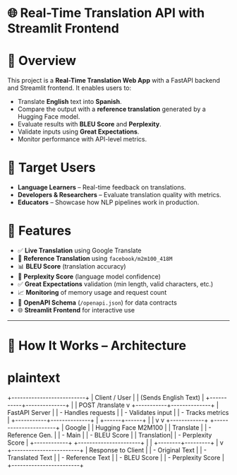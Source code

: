 # 🌐 Real-Time Translation API with Streamlit Frontend

# 📖 Overview

This project is a **Real-Time Translation Web App** with a FastAPI backend and Streamlit frontend. It enables users to:

- Translate **English** text into **Spanish**.
- Compare the output with a **reference translation** generated by a Hugging Face model.
- Evaluate results with **BLEU Score** and **Perplexity**.
- Validate inputs using **Great Expectations**.
- Monitor performance with API-level metrics.



# 👥 Target Users

- **Language Learners** – Real-time feedback on translations.  
- **Developers & Researchers** – Evaluate translation quality with metrics.  
- **Educators** – Showcase how NLP pipelines work in production.  


# 🚀 Features

- ✅ **Live Translation** using Google Translate  
- 🤖 **Reference Translation** using `facebook/m2m100_418M`  
- 📊 **BLEU Score** (translation accuracy)  
- 🧠 **Perplexity Score** (language model confidence)  
- ✅ **Great Expectations** validation (min length, valid characters, etc.)  
- 📈 **Monitoring** of memory usage and request count  
- 🧪 **OpenAPI Schema** (`/openapi.json`) for data contracts  
- 🌐 **Streamlit Frontend** for interactive use   

---

# 🔁 How It Works – Architecture

# plaintext
+--------------------------+
|     Client / User        |
|  (Sends English Text)    |
+-----------+--------------+
            |
            |  POST /translate
            v
+-----------+--------------+
|     FastAPI Server       |
|  - Handles requests      |
|  - Validates input       |
|  - Tracks metrics        |
+-----------+--------------+
            |
     +------+------+
     |             |
     v             v
+------------+  +----------------------+
| Google     |  | Hugging Face M2M100  |
| Translate  |  | - Reference Gen.     |
| - Main     |  | - BLEU Score         |
| Translation|  | - Perplexity Score   |
+------------+  +----------------------+
     |                  |
     +--------+---------+
              |
              v
     +------------------------+
     |  Response to Client    |
     |  - Original Text       |
     |  - Translated Text     |
     |  - Reference Text      |
     |  - BLEU Score          |
     |  - Perplexity Score    |
     +------------------------+

